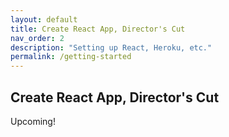```yaml
---
layout: default
title: Create React App, Director's Cut
nav_order: 2
description: "Setting up React, Heroku, etc."
permalink: /getting-started
---
```


## Create React App, Director's Cut

Upcoming!
